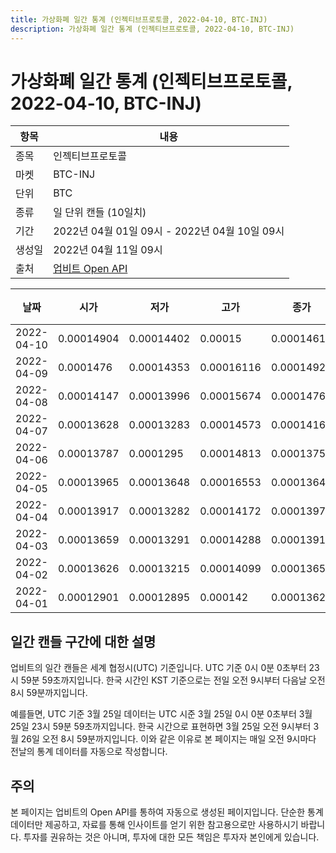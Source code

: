 ```yaml
---
title: 가상화폐 일간 통계 (인젝티브프로토콜, 2022-04-10, BTC-INJ)
description: 가상화폐 일간 통계 (인젝티브프로토콜, 2022-04-10, BTC-INJ)
---
```



가상화폐 일간 통계 (인젝티브프로토콜, 2022-04-10, BTC-INJ)
===

|항목|내용|
|--|--|
|종목|인젝티브프로토콜|
|마켓|BTC-INJ|
|단위|BTC|
|종류|일 단위 캔들 (10일치)|
|기간|2022년 04월 01일 09시 - 2022년 04월 10일 09시|
|생성일|2022년 04월 11일 09시|
|출처|[업비트 Open API](https://docs.upbit.com)|


|날짜|시가|저가|고가|종가|비고|
|--|--|--|--|--|--|
|2022-04-10|0.00014904|0.00014402|0.00015|0.00014616|    |
|2022-04-09|0.0001476|0.00014353|0.00016116|0.00014921|    |
|2022-04-08|0.00014147|0.00013996|0.00015674|0.0001476|    |
|2022-04-07|0.00013628|0.00013283|0.00014573|0.00014165|    |
|2022-04-06|0.00013787|0.0001295|0.00014813|0.00013758|    |
|2022-04-05|0.00013965|0.00013648|0.00016553|0.00013648|    |
|2022-04-04|0.00013917|0.00013282|0.00014172|0.00013976|    |
|2022-04-03|0.00013659|0.00013291|0.00014288|0.00013918|    |
|2022-04-02|0.00013626|0.00013215|0.00014099|0.00013659|    |
|2022-04-01|0.00012901|0.00012895|0.000142|0.00013626|    |


일간 캔들 구간에 대한 설명
---


업비트의 일간 캔들은 세계 협정시(UTC) 기준입니다. 
UTC 기준 0시 0분 0초부터 23시 59분 59초까지입니다. 
한국 시간인 KST 기준으로는 전일 오전 9시부터 다음날 오전 8시 59분까지입니다. 


예를들면, UTC 기준 3월 25일 데이터는 UTC 시준 3월 25일 0시 0분 0초부터 3월 25일 23시 59분 59초까지입니다. 
한국 시간으로 표현하면 3월 25일 오전 9시부터 3월 26일 오전 8시 59분까지입니다. 
이와 같은 이유로 본 페이지는 매일 오전 9시마다 전날의 통계 데이터를 자동으로 작성합니다. 


주의
---


본 페이지는 업비트의 Open API를 통하여 자동으로 생성된 페이지입니다. 
단순한 통계 데이터만 제공하고, 자료를 통해 인사이트를 얻기 위한 참고용으로만 사용하시기 바랍니다. 
투자를 권유하는 것은 아니며, 투자에 대한 모든 책임은 투자자 본인에게 있습니다. 
